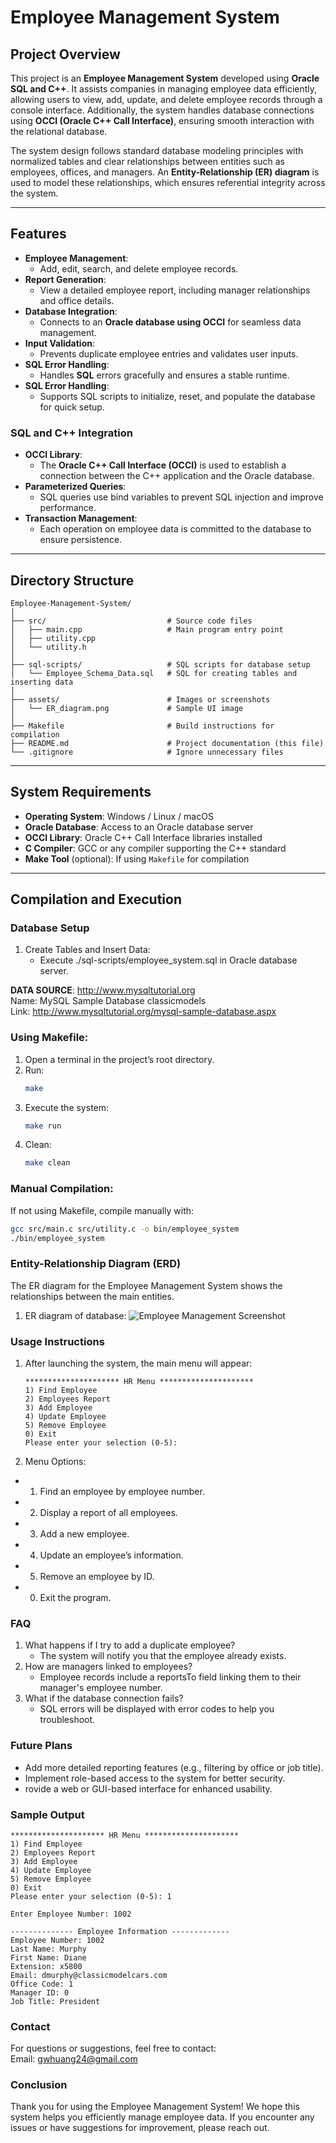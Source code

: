 # **Employee Management System**

## **Project Overview**
This project is an **Employee Management System** developed using **Oracle SQL and C++**. It assists companies in managing employee data efficiently, allowing users to view, add, update, and delete employee records through a console interface. Additionally, the system handles database connections using **OCCI (Oracle C++ Call Interface)**, ensuring smooth interaction with the relational database.

The system design follows standard database modeling principles with normalized tables and clear relationships between entities such as employees, offices, and managers. An **Entity-Relationship (ER) diagram** is used to model these relationships, which ensures referential integrity across the system.

---

## **Features**
- **Employee Management**:  
  - Add, edit, search, and delete employee records.
- **Report Generation**:  
  - View a detailed employee report, including manager relationships and office details.
- **Database Integration**:  
  - Connects to an **Oracle database using OCCI** for seamless data management.
- **Input Validation**:  
  - Prevents duplicate employee entries and validates user inputs.
- **SQL Error Handling**: 
  - Handles **SQL** errors gracefully and ensures a stable runtime.
- **SQL Error Handling**:
  - Supports SQL scripts to initialize, reset, and populate the database for quick setup.

### **SQL and C++ Integration**
- **OCCI Library**: 
  - The **Oracle C++ Call Interface (OCCI)** is used to establish a connection between the C++ application and the Oracle database.
- **Parameterized Queries**:
  - SQL queries use bind variables to prevent SQL injection and improve performance.
- **Transaction Management**:
  - Each operation on employee data is committed to the database to ensure persistence. 
   
---

## **Directory Structure**
```
Employee-Management-System/  
│  
├── src/                           # Source code files  
│   ├── main.cpp                   # Main program entry point
│   ├── utility.cpp  
│   └── utility.h                    
│  
├── sql-scripts/                   # SQL scripts for database setup   
│   └── Employee_Schema_Data.sql   # SQL for creating tables and inserting data  
│  
├── assets/                        # Images or screenshots  
│   └── ER_diagram.png             # Sample UI image
│ 
├── Makefile                       # Build instructions for compilation 
├── README.md                      # Project documentation (this file)
└── .gitignore                     # Ignore unnecessary files 
```
 
---

## **System Requirements**
- **Operating System**: Windows / Linux / macOS
- **Oracle Database**: Access to an Oracle database server
- **OCCI Library**: Oracle C++ Call Interface libraries installed
- **C Compiler**: GCC or any compiler supporting the C++ standard
- **Make Tool** (optional): If using `Makefile` for compilation

---

## **Compilation and Execution**

### **Database Setup**
1. Create Tables and Insert Data:
   - Execute ./sql-scripts/employee_system.sql in Oracle database server.
   
**DATA SOURCE**: http://www.mysqltutorial.org  
Name: MySQL Sample Database classicmodels  
Link: http://www.mysqltutorial.org/mysql-sample-database.aspx  

### **Using Makefile:**
1. Open a terminal in the project’s root directory.
2. Run:
   ```bash
   make
   ```
3. Execute the system:
   ```bash
   make run
   ```
4. Clean:
   ```bash
   make clean
   ```

### **Manual Compilation:**
If not using Makefile, compile manually with:
   ```bash
   gcc src/main.c src/utility.c -o bin/employee_system
   ./bin/employee_system
   ```

### **Entity-Relationship Diagram (ERD)**
The ER diagram for the Employee Management System shows the relationships between the main entities.
1. ER diagram of database:
   ![Employee Management Screenshot](./assets/ER_diagram.png)

### **Usage Instructions**
1. After launching the system, the main menu will appear:
   ```
   ********************* HR Menu *********************
   1) Find Employee
   2) Employees Report
   3) Add Employee
   4) Update Employee
   5) Remove Employee
   0) Exit
   Please enter your selection (0-5):
   ```
2. Menu Options:
  - 1) Find an employee by employee number.
  - 2) Display a report of all employees.
  - 3) Add a new employee.
  - 4) Update an employee’s information.
  - 5) Remove an employee by ID.
  - 0) Exit the program.

### **FAQ**
1. What happens if I try to add a duplicate employee?
   - The system will notify you that the employee already exists.
2. How are managers linked to employees?
   - Employee records include a reportsTo field linking them to their manager's employee number.
3. What if the database connection fails?
   - SQL errors will be displayed with error codes to help you troubleshoot.
   
### **Future Plans**
- Add more detailed reporting features (e.g., filtering by office or job title).
- Implement role-based access to the system for better security.
- rovide a web or GUI-based interface for enhanced usability.

### **Sample Output**
   ```
   ********************* HR Menu *********************
   1) Find Employee
   2) Employees Report
   3) Add Employee
   4) Update Employee
   5) Remove Employee
   0) Exit
   Please enter your selection (0-5): 1

   Enter Employee Number: 1002

   -------------- Employee Information -------------
   Employee Number: 1002
   Last Name: Murphy
   First Name: Diane
   Extension: x5800
   Email: dmurphy@classicmodelcars.com
   Office Code: 1
   Manager ID: 0
   Job Title: President
   ```
   
### **Contact**
For questions or suggestions, feel free to contact:  
Email: gwhuang24@gmail.com

### **Conclusion**
Thank you for using the Employee Management System! We hope this system helps you efficiently manage employee data. If you encounter any issues or have suggestions for improvement, please reach out.